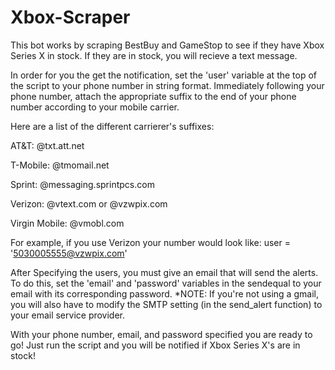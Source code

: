 # Xbox-Scraper

This bot works by scraping BestBuy and GameStop to see if they have Xbox Series X in stock. If they are in stock, you will recieve a text message.

In order for you the get the notification, set the 'user' variable at the top of the script to your phone number in string format. 
Immediately following your phone number, attach the appropriate suffix to the end of your phone number according to your mobile carrier. 

Here are a list of the different carrierer's suffixes:

AT&T: @txt.att.net

T-Mobile: @tmomail.net

Sprint: @messaging.sprintpcs.com

Verizon: @vtext.com or @vzwpix.com

Virgin Mobile: @vmobl.com

For example, if you use Verizon your number would look like: user = '5030005555@vzwpix.com'


After Specifying the users, you must give an email that will send the alerts. To do this, set the 'email' and 'password' variables in the sendequal to your email with its corresponding password. 
*NOTE: If you're not using a gmail, you will also have to modify the SMTP setting (in the send_alert function) to your email service provider. 


With your phone number, email, and password specified you are ready to go! Just run the script and you will be notified if Xbox Series X's are in stock!
